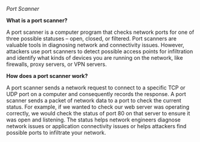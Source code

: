 *Port Scanner*

**What is a port scanner?** 

A port scanner is a computer program that checks network ports for one of three possible statuses – open, closed, or filtered. Port scanners are valuable tools in diagnosing network and connectivity issues. However, attackers use port scanners to detect possible access points for infiltration and identify what kinds of devices you are running on the network, like firewalls, proxy servers, or VPN servers. 

**How does a port scanner work?**

A port scanner sends a network request to connect to a specific TCP or UDP port on a computer and consequently records the response. A port scanner sends a packet of network data to a port to check the current status. For example, if we wanted to check our web server was operating correctly, we would check the status of port 80 on that server to ensure it was open and listening. The status helps network engineers diagnose network issues or application connectivity issues or helps attackers find possible ports to infiltrate your network.
